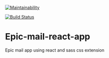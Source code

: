 [![Maintainability](https://api.codeclimate.com/v1/badges/a99a88d28ad37a79dbf6/maintainability)](https://codeclimate.com/github/codeclimate/codeclimate/maintainability)

[![Build Status](https://travis-ci.org/kevoese/Epic-mail-react-app.svg?branch=develop)](https://travis-ci.org/kevoese/Epic-mail-react-app)

# Epic-mail-react-app
Epic mail app using react and sass css extension
